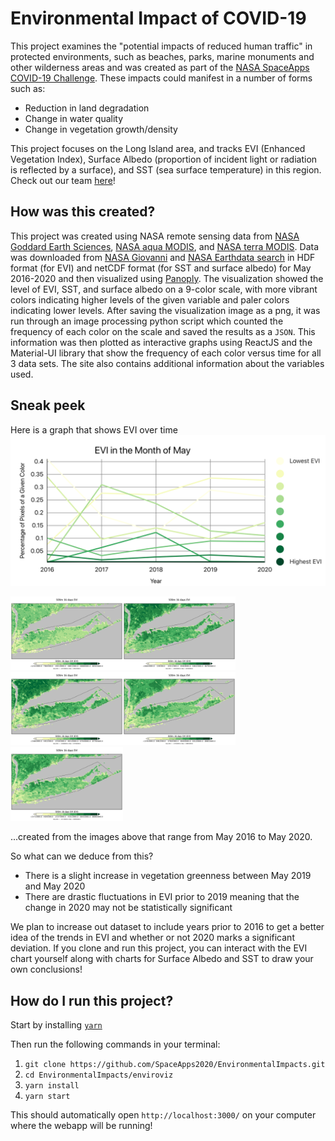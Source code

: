 # Environmental Impact of COVID-19

This project examines the "potential impacts of reduced human traffic" in protected environments, such as beaches, parks, marine monuments and other wilderness areas and was created as part of the [NASA SpaceApps COVID-19 Challenge](https://covid19.spaceappschallenge.org/). These impacts could manifest in a number of forms such as:
* Reduction in land degradation
* Change in water quality
* Change in vegetation growth/density

This project focuses on the Long Island area, and tracks EVI (Enhanced Vegetation Index), Surface Albedo (proportion of incident light or radiation is reflected by a surface), and SST (sea surface temperature) in this region. Check out our team [here](https://covid19.spaceappschallenge.org/challenges/covid-challenges/new-perspective/teams/corona-crushers/project)!

## How was this created?
This project was created using NASA remote sensing data from [NASA Goddard Earth Sciences](https://earthdata.nasa.gov/eosdis/daacs/gesdisc), [NASA aqua MODIS](https://oceancolor.gsfc.nasa.gov/data/aqua/), and [NASA terra MODIS](https://terra.nasa.gov/about/terra-instruments/modis). Data was downloaded from [NASA Giovanni](https://giovanni.gsfc.nasa.gov/giovanni/) and [NASA Earthdata search](https://search.earthdata.nasa.gov/search/) in HDF format (for EVI) and netCDF format (for SST and surface albedo) for May 2016-2020 and then visualized using [Panoply](https://www.giss.nasa.gov/tools/panoply/). The visualization showed the level of EVI, SST, and surface albedo on a 9-color scale, with more vibrant colors indicating higher levels of the given variable and paler colors indicating lower levels. After saving the visualization image as a png, it was run through an image processing python script which counted the frequency of each color on the scale and saved the results as a `JSON`. This information was then plotted as interactive graphs using ReactJS and the Material-UI library that show the frequency of each color versus time for all 3 data sets. The site also contains additional information about the variables used.

## Sneak peek
Here is a graph that shows EVI over time
<img src = "Screen%20Shot%202020-06-02%20at%2011.11.54%20AM.png" />

<img src = "EVI_Images/2016_EVI.png" width ="180" /><img src = "EVI_Images/2017_EVI.png" width ="180" /><img src = "EVI_Images/2018_EVI.png" width ="180" /><img src = "EVI_Images/2019_EVI.png" width ="180" /><img src = "EVI_Images/2020_EVI.png" width ="180" />

...created from the images above that range from May 2016 to May 2020.

So what can we deduce from this?
* There is a slight increase in vegetation greenness between May 2019 and May 2020 
* There are drastic fluctuations in EVI prior to 2019 meaning that the change in 2020 may not be statistically significant

We plan to increase out dataset to include years prior to 2016 to get a better idea of the trends in EVI and whether or not 2020 marks a significant deviation. If you clone and run this project, you can interact with the EVI chart yourself along with charts for Surface Albedo and SST to draw your own conclusions!

## How do I run this project?
Start by installing [`yarn`](https://classic.yarnpkg.com/en/docs/getting-started)

Then run the following commands in your terminal:
1. `git clone https://github.com/SpaceApps2020/EnvironmentalImpacts.git`
2. `cd EnvironmentalImpacts/enviroviz`
3. `yarn install`
4. `yarn start`

This should automatically open `http://localhost:3000/` on your computer where the webapp will be running!
